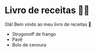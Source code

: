 # Livro de receitas :man_cook:

Olá! Bem vindo ao meu livro de receitas :wave:
 - Strogonoff de frango
 - Pavê
 - Bolo de cenoura